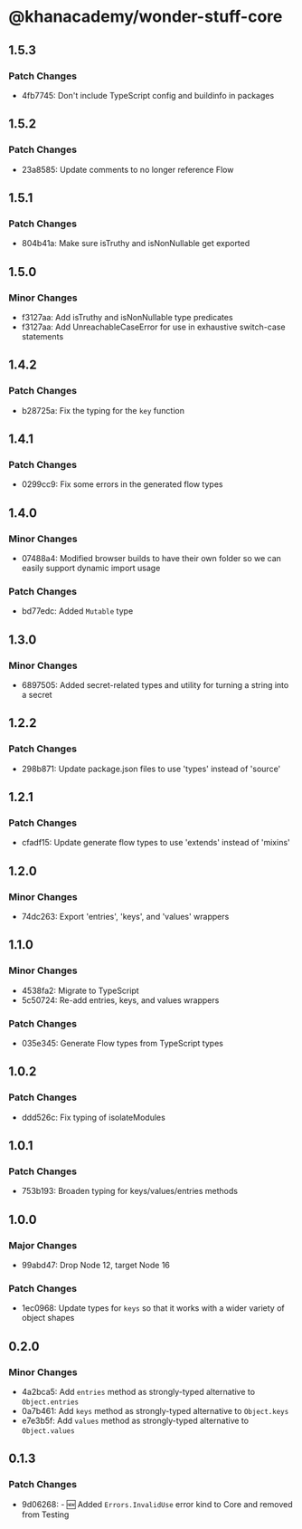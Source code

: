# @khanacademy/wonder-stuff-core

## 1.5.3

### Patch Changes

-   4fb7745: Don't include TypeScript config and buildinfo in packages

## 1.5.2

### Patch Changes

-   23a8585: Update comments to no longer reference Flow

## 1.5.1

### Patch Changes

-   804b41a: Make sure isTruthy and isNonNullable get exported

## 1.5.0

### Minor Changes

-   f3127aa: Add isTruthy and isNonNullable type predicates
-   f3127aa: Add UnreachableCaseError for use in exhaustive switch-case statements

## 1.4.2

### Patch Changes

-   b28725a: Fix the typing for the `key` function

## 1.4.1

### Patch Changes

-   0299cc9: Fix some errors in the generated flow types

## 1.4.0

### Minor Changes

-   07488a4: Modified browser builds to have their own folder so we can easily support dynamic import usage

### Patch Changes

-   bd77edc: Added `Mutable` type

## 1.3.0

### Minor Changes

-   6897505: Added secret-related types and utility for turning a string into a secret

## 1.2.2

### Patch Changes

-   298b871: Update package.json files to use 'types' instead of 'source'

## 1.2.1

### Patch Changes

-   cfadf15: Update generate flow types to use 'extends' instead of 'mixins'

## 1.2.0

### Minor Changes

-   74dc263: Export 'entries', 'keys', and 'values' wrappers

## 1.1.0

### Minor Changes

-   4538fa2: Migrate to TypeScript
-   5c50724: Re-add entries, keys, and values wrappers

### Patch Changes

-   035e345: Generate Flow types from TypeScript types

## 1.0.2

### Patch Changes

-   ddd526c: Fix typing of isolateModules

## 1.0.1

### Patch Changes

-   753b193: Broaden typing for keys/values/entries methods

## 1.0.0

### Major Changes

-   99abd47: Drop Node 12, target Node 16

### Patch Changes

-   1ec0968: Update types for `keys` so that it works with a wider variety of object shapes

## 0.2.0

### Minor Changes

-   4a2bca5: Add `entries` method as strongly-typed alternative to `Object.entries`
-   0a7b461: Add `keys` method as strongly-typed alternative to `Object.keys`
-   e7e3b5f: Add `values` method as strongly-typed alternative to `Object.values`

## 0.1.3

### Patch Changes

-   9d06268: - 🆕 Added `Errors.InvalidUse` error kind to Core and removed from Testing
